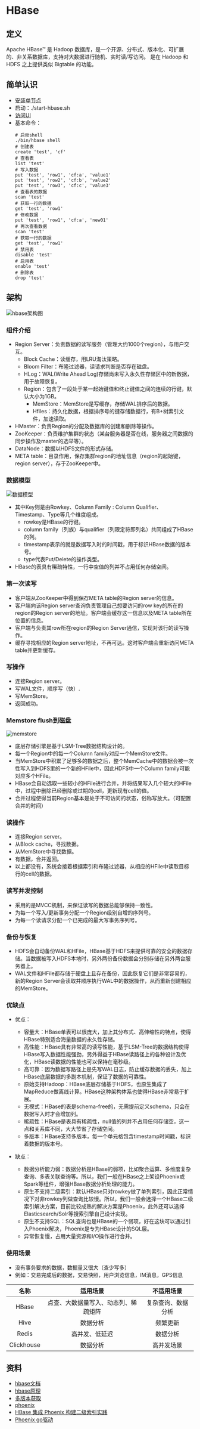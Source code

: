 # HBase


## 定义

Apache HBase™ 是 Hadoop 数据库，是一个开源、分布式、版本化、可扩展的、非关系数据库，支持对大数据进行随机、实时读/写访问。
是在 Hadoop 和 HDFS 之上提供类似 Bigtable 的功能。

## 简单认识

- [安装单节点](https://hbase.apache.org/book.html#quickstart)
- 启动：./start-hbase.sh
- [访问UI](http://localhost:16010/master-status)
- 基本命令：
  ```shell
  # 启动shell
  ./bin/hbase shell
  # 创建表
  create 'test', 'cf'
  # 查看表
  list 'test'
  # 写入数据
  put 'test', 'row1', 'cf:a', 'value1'
  put 'test', 'row2', 'cf:b', 'value2'
  put 'test', 'row3', 'cf:c', 'value3'
  # 查看表的数据
  scan 'test'
  # 获取一行的数据
  get 'test', 'row1'
  # 修改数据
  put 'test', 'row1', 'cf:a', 'new01'
  # 再次查看数据
  scan 'test'
  # 获取一行的数据
  get 'test', 'row1'
  # 禁用表
  disable 'test'
  # 启用表
  enable 'test'
  # 删除表
  drop 'test'
  ```

## 架构

![hbase架构图](hbase_01.png)

### 组件介绍

- Region Server：负责数据的读写服务（管理大约1000个region），与用户交互。
  - Block Cache：读缓存，用LRU淘汰策略。
  - Bloom Filter：布隆过滤器，读请求判断是否存在磁盘。
  - HLog：WAL(Write Ahead Log)存储尚未写入永久性存储区中的新数据，用于故障恢复。
  - Region：包含了一段处于某一起始键值和终止键值之间的连续的行键，默认大小为1GB。
    - MemStore：MemStore是写缓存，存储WAL排序后的数据。
    - Hfiles：持久化数据，根据排序号的键存储数据行，有B+树索引文件，加速读取。
- HMaster：负责Region的分配及数据库的创建和删除等操作。
- ZooKeeper：负责维护集群的状态（某台服务器是否在线，服务器之间数据的同步操作及master的选举等）。
- DataNode：数据以HDFS文件的形式存储。
- META table：目录作用，保存集群region的地址信息（region的起始键，region server），存于ZooKeeper中。

### 数据模型

![数据模型](hbase_data.png)

- 其中Key则是由Rowkey、Column Family : Column Qualifier、Timestamp、Type等几个维度组成。
  - rowkey是HBase的行键。
  - column family（列族）与qualifier（列限定符即列名）共同组成了HBase的列。
  - timestamp表示的就是数据写入时的时间戳，用于标识HBase数据的版本号。
  - type代表Put/Delete的操作类型。
- HBase的表具有稀疏特性，一行中空值的列并不占用任何存储空间。

### 第一次读写

- 客户端从ZooKeeper中得到保存META table的Region server的信息。
- 客户端向该Region server查询负责管理自己想要访问的row key的所在的region的Region server的地址。客户端会缓存这一信息以及META table所在位置的信息。
- 客户端与负责其row所在region的Region Server通信，实现对该行的读写操作。
- 缓存寻找相应的Region server地址，不再可达。这时客户端会重新访问META table并更新缓存。

### 写操作

- 连接Region server。
- 写WAL文件，顺序写（快）.
- 写MemStore。
- 返回成功。

### Memstore flush到磁盘

![memstore](hbase_memstore.png)

- 底层存储引擎是基于LSM-Tree数据结构设计的。
- 每一个Region中的每一个Column family对应一个MemStore文件。
- 当MemStore中积累了足够多的数据之后，整个MemCache中的数据会被一次性写入到HDFS里的一个新的HFile中，因此HDFS中一个Column family可能对应多个HFile。
- HBase会自动选取一些较小的HFile进行合并，并将结果写入几个较大的HFile中，过程中删除已经删除或过期的cell，更新现有cell的值。
- 合并过程使得当前Region基本是处于不可访问的状态，俗称写放大。（可配置合并的时间）

### 读操作

- 连接Region server。
- 从Block cache，寻找数据。
- 从MemStore中寻找数据。
- 有数据，合并返回。
- 以上都没有，系统会接着根据索引和布隆过滤器，从相应的HFile中读取目标行的cell的数据。

### 读写并发控制

- 采用的是MVCC机制，来保证读写的数据总能够保持一致性。
- 为每一个写入/更新事务分配一个Region级别自增的序列号。
- 为每一个读请求分配一个已完成的最大写事务序列号。

### 备份与恢复

- HDFS会自动备份WAL和HFile，HBase基于HDFS来提供可靠的安全的数据存储。当数据被写入HDFS本地时，另外两份备份数据会分别存储在另外两台服务器上。
- WAL文件和HFile都存储于硬盘上且存在备份，因此恢复它们是非常容易的，新的Region Server会读取并顺序执行WAL中的数据操作，从而重新创建相应的MemStore。

### 优缺点

- 优点：
  - 容量大：HBase单表可以很庞大，加上其分布式、高伸缩性的特点，使得HBase特别适合海量数据的永久性存储。
  - 高性能：HBase具有非常高的读写性能，基于LSM-Tree的数据结构使得HBase写入数据性能强劲，另外得益于HBase读路径上的各种设计及优化，HBase读数据的性能也可以保持在毫秒级。
  - 高可靠：因为数据写路径上是先写WAL日志，防止缓存数据的丢失，加上HBase底层数据的多副本机制，保证了数据的可靠性。
  - 原始支持Hadoop：HBase底层存储基于HDFS，也原生集成了MapReduce做离线计算。HBase这种架构体系也使得HBase非常易于扩展。
  - 无模式：HBase的表是schema-free的，无需提前定义schema，只会在数据写入时才会增加列。
  - 稀疏性：HBase是表具有稀疏性，null值的列并不占用任何存储空，这一点和关系库不同，大大节省了存储空间。
  - 多版本：HBase支持多版本，每一个单元格包含timestamp时间戳，标识着数据的版本号。

- 缺点：
  - 数据分析能力弱：数据分析是HBase的弱项，比如聚合运算、多维度复杂查询、多表关联查询等。所以，我们一般在HBase之上架设Phoenix或Spark等组件，增强HBase数据分析处理的能力。
  - 原生不支持二级索引：默认HBase只对rowkey做了单列索引，因此正常情况下对非rowkey列做查询比较慢。所以，我们一般会选择一个HBase二级索引解决方案，目前比较成熟的解决方案是Phoenix，此外还可以选择Elasticsearch/Solr等搜索引擎自己设计实现。
  - 原生不支持SQL：SQL查询也是HBase的一个弱项，好在这块可以通过引入Phoenix解决，Phoenix是专为HBase设计的SQL层。
  - 异常恢复慢，占用大量资源和I/O操作进行合并。

### 使用场景

- 没有事务要求的数据，数据量又很大（查少写多）
- 例如：交易完成后的数据，交易快照，用户浏览信息，IM消息，GPS信息


|    名称    |               适用场景               |     不适用场景     |
| :--------: | :----------------------------------: | :----------------: |
|   HBase    | 点查、大数据量写入、动态列、稀疏矩阵 | 复杂查询、数据分析 |
|    Hive    |               数据分析               |      频繁更新      |
|   Redis    |            高并发、低延迟            |      数据分析      |
| Clickhouse |               数据分析               |     高并发场景     |



## 资料

- [hbase文档](https://hbase.apache.org/book.html)
- [hbase原理](https://zhuanlan.zhihu.com/p/159052841)
- [多版本获取](https://blog.csdn.net/liuchuanhong1/article/details/53895234)
- [phoenix](https://phoenix.apache.org/download.html)
- [HBase 集成 Phoenix 构建二级索引实践](https://mp.weixin.qq.com/s?__biz=MzUxOTU5Mjk2OA==&mid=2247485318&idx=2&sn=c5151eba5582ac2e494e0cf7a64c4a0e&chksm=f9f60ae1ce8183f7d6faec6adbf495d247354cc70f9c48df2399a7fcaa72394b3335d64ce425&scene=21#wechat_redirect) 
- [Phoenix go驱动](https://github.com/apache/calcite-avatica-go)
